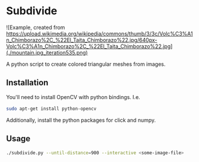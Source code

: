 # Subdivide

![Example, created from https://upload.wikimedia.org/wikipedia/commons/thumb/3/3c/Volc%C3%A1n_Chimborazo%2C_%22El_Taita_Chimborazo%22.jpg/640px-Volc%C3%A1n_Chimborazo%2C_%22El_Taita_Chimborazo%22.jpg](./mountain.jpg_iteration535.png)

A python script to create colored triangular meshes from images.

## Installation
You'll need to install OpenCV with python bindings. I.e.
``` sh
sudo apt-get install python-opencv
```

Additionally, install the python packages for click and numpy.

## Usage

``` sh
./subdivide.py --until-distance=900 --interactive <some-image-file>
```

